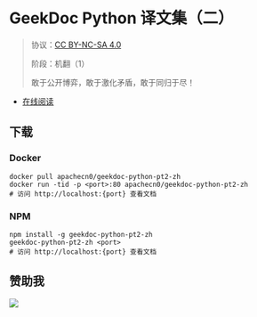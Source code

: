 <!--
    需要填充的占位符：
    
    README.md
    
        GeekDoc Python 译文集（二）：文档中文名
        {nameEn}：文档英文名
        {urlEn}：文档原始链接
        gdpy2：域名前缀
        飞龙：负责人名称
        wizardforcel：负责人 Github 用户名
        562826179：负责人 QQ
        geekdoc-python-pt2-zh：ApacheCN 的 Github 仓库名称
        geekdoc-python-pt2-zh：DockerHub 仓库名称
        geekdoc-python-pt2-zh：PYPI 包名称
        geekdoc-python-pt2-zh：NPM 包名称
    
    CNAME
    
        gdpy2：域名前缀

    index.html
    
        GeekDoc Python 译文集（二）：文档中文名
        #b6459a：显示颜色
        geekdoc-python-pt2-zh：ApacheCN 的 Github 仓库名称

    asset/docsify-flygon-footer.js
    
        geekdoc-python-pt2-zh：ApacheCN 的 Github 仓库名称
-->

# GeekDoc Python 译文集（二）

> 协议：[CC BY-NC-SA 4.0](http://creativecommons.org/licenses/by-nc-sa/4.0/)
> 
> 阶段：机翻（1）
> 
> 敢于公开博弈，敢于激化矛盾，敢于同归于尽！

* [在线阅读](https://gdpy2.flygon.net)

## 下载

### Docker

```
docker pull apachecn0/geekdoc-python-pt2-zh
docker run -tid -p <port>:80 apachecn0/geekdoc-python-pt2-zh
# 访问 http://localhost:{port} 查看文档
```

### NPM

```
npm install -g geekdoc-python-pt2-zh
geekdoc-python-pt2-zh <port>
# 访问 http://localhost:{port} 查看文档
```

## 赞助我

![](https://img-blog.csdnimg.cn/20200112005920729.png)
